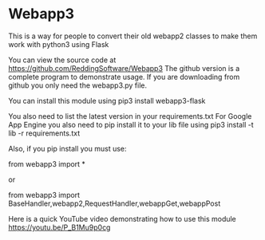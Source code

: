 # Webapp3

This is a way for people to convert their old webapp2 classes to make them work with python3 using Flask

You can view the source code at https://github.com/ReddingSoftware/Webapp3 The github version is a complete program to demonstrate usage. If you are downloading from github you only need the webapp3.py file.

You can install this module using 
pip3 install webapp3-flask

You also need to list the latest version in your requirements.txt
For Google App Engine you also need to pip install it to your lib file using 
pip3 install -t lib -r requirements.txt

Also, if you pip install you must use:

from webapp3 import *

or

from webapp3 import BaseHandler,webapp2,RequestHandler,webappGet,webappPost

Here is a quick YouTube video demonstrating how to use this module https://youtu.be/P_B1Mu9p0cg
